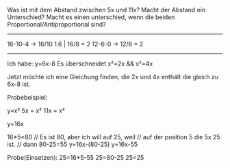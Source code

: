 Was ist mit dem Abstand zwischen 5x und 11x?
Macht der Abstand ein Unterschied?
Macht es einen unterschied, wenn die beiden Proportional/Antiproportional sind?
-- --
16-10-4  -> 16/10 1.6 | 16/8 = 2
12-6-0 -> 12/6 = 2



-- --

Ich habe:
y=6x-8
Es überschneidet x²=2x && x²=4x

Jetzt möchte ich eine Gleichung finden,
die 2x und 4x enthält die gleich zu 6x-8 ist.


Probebeispiel:

y=x²
5x = x²
11x = x²

y=16x

16*5=80
// Es ist 80, aber ich will auf 25, weil
// auf der position 5 die 5x 25 ist.
// dann 80-25=55
y=16x-(80-25)
y=16x-55

Probe(Einsetzen):
25=16*5-55
25=80-25
25=25



